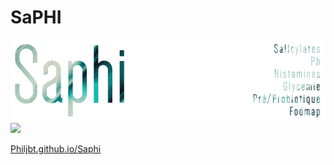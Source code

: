 # SaPHI

![](logo.png)
![](screenrecording.png)
 
[Philjbt.github.io/Saphi](https://philjbt.github.io/Saphi/)
